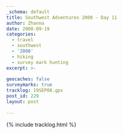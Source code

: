 ```yaml
---
_schema: default
title: Southwest Adventures 2008 - Day 11
author: Zhanna
date: 2008-09-19
categories:
  - travel
  - southwest
  - '2008'
  - hiking
  - survey mark hunting  
excerpt: >- 
  
geocaches: false
surveymarks: true
tracklog: 19SEP08.gpx
post_id: 229
layout: post
   
---
```


<!-- Breakfast, back to wigwam and then to PF Rainbow Forest Museum to poop, FLATTOPS (spotted AZ MK first, then did INSANE hike to find the station and RMs, then got AZ MK), PAT, looked for PAT AZ MK for a long while without finding anything, DESERT PARK and AT&T tower, stopped at Jasper Forest, Long Logs Trail where I was burning up and had to put my jacket on, then went back to the museum to report our findings to Rita. Returned to wigwam, checked out El Rancho and Butterfield's Steakhouse, said no to both, ended up at Romo's; beer and bed!

Food: Joe & Aggie's: hotcakes, Country Crock Crap spread, bacon (R); scrambled eggs and bacon; juice and coffee; Romo's: shredded beef chimichanga (not fried) with green chile sauce and a chicken taco (R); bean and cheese burrito, chicken taco, sopapilla with honey; 3 Dos Equis. -->

{% include tracklog.html %}
